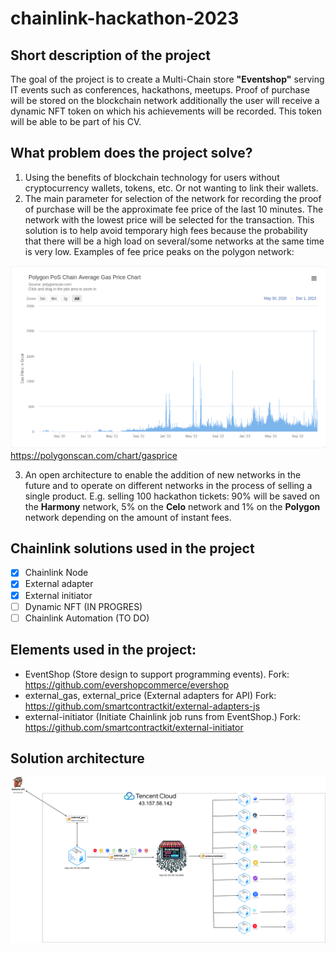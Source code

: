 # chainlink-hackathon-2023

## Short description of the project

The goal of the project is to create a Multi-Chain store **"Eventshop"** serving IT events such as conferences, hackathons, meetups. Proof of purchase will be stored on the blockchain network additionally the user will receive a dynamic NFT token on which his achievements will be recorded. This token will be able to be part of his CV.

## What problem does the project solve?

1. Using the benefits of blockchain technology for users without cryptocurrency wallets, tokens, etc. Or not wanting to link their wallets.
2. The main parameter for selection of the network for recording the proof of purchase will be the approximate fee price of the last 10 minutes. The network with the lowest price will be selected for the transaction. This solution is to help avoid temporary high fees because the probability that there will be a high load on several/some networks at the same time is very low. Examples of fee price peaks on the polygon network:

![Polgon fees](https://github.com/issueslinux/chainlink-hackathon-2023/blob/main/polygon_fee.png)
https://polygonscan.com/chart/gasprice

3. An open architecture to enable the addition of new networks in the future and to operate on different networks in the process of selling a single product. E.g. selling 100 hackathon tickets: 90% will be saved on the **Harmony** network, 5% on the **Celo** network and 1% on the **Polygon** network depending on the amount of instant fees. 

## Chainlink solutions used in the project

- [x] Chainlink Node
- [x] External adapter
- [x] External initiator
- [ ] Dynamic NFT (IN PROGRES)
- [ ] Chainlink Automation (TO DO)

## Elements used in the project:

- EventShop (Store design to support programming events). Fork: https://github.com/evershopcommerce/evershop
- external_gas, external_price (External adapters for API) Fork: https://github.com/smartcontractkit/external-adapters-js
- external-initiator (Initiate Chainlink job runs from EventShop.) Fork: https://github.com/smartcontractkit/external-initiator

## Solution architecture

![Polgon fees](https://github.com/issueslinux/chainlink-hackathon-2023/blob/main/architecture.drawio.png)













